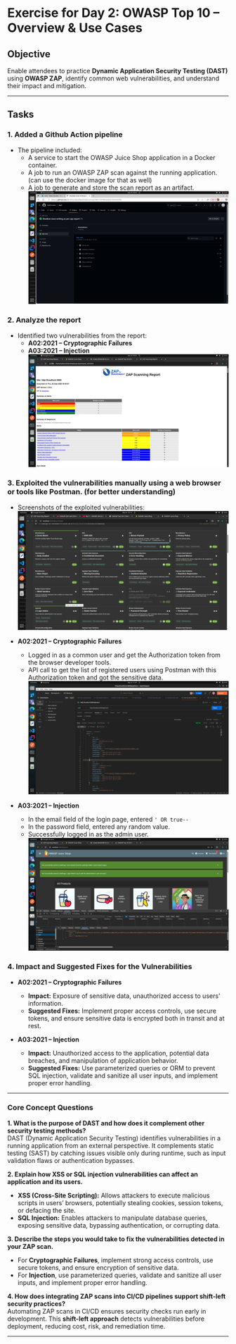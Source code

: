 # Exercise for Day 2: OWASP Top 10 – Overview & Use Cases

## Objective
Enable attendees to practice **Dynamic Application Security Testing (DAST)** using **OWASP ZAP**, identify common web vulnerabilities, and understand their impact and mitigation.

---

## Tasks

### 1. **Added a Github Action pipeline**  
   - The pipeline included:
     - A service to start the OWASP Juice Shop application in a Docker container.
     - A job to run an OWASP ZAP scan against the running application. (can use the docker image for that as well)
     - A job to generate and store the scan report as an artifact.
   ![Pipeline](screenshots/pipeline_run.png)
   
### 2. **Analyze the report**  
   - Identified two vulnerabilities from the report:
     - **A02:2021 – Cryptographic Failures**
     - **A03:2021 – Injection**
   ![Report](screenshots/zap_report.png) 

### 3. Exploited the vulnerabilities manually using a web browser or tools like Postman. (for better understanding)
   - Screenshots of the exploited vulnerabilities:
   ![Manually Tested Vulnerabilities](screenshots/vulnerabilities.png)
   
   - **A02:2021 – Cryptographic Failures**
      - Logged in as a common user and get the Authorization token from the browser developer tools.
      - API call to get the list of registered users using Postman with this Authorization token and got the sensitive data.
      ![API call to get sensitive data](screenshots/sensitive_data_api_call.png)
   
   - **A03:2021 – Injection**
      - In the email field of the login page, entered `' OR true--`
      - In the password field, entered any random value.
      - Successfully logged in as the admin user.
      ![Login as admin](screenshots/login_as_admin.png)


### 4. **Impact and Suggested Fixes for the Vulnerabilities**  
   - **A02:2021 – Cryptographic Failures**
      - **Impact:** Exposure of sensitive data, unauthorized access to users' information.
      - **Suggested Fixes:** Implement proper access controls, use secure tokens, and ensure sensitive data is encrypted both in transit and at rest.
   
   - **A03:2021 – Injection**
      - **Impact:** Unauthorized access to the application, potential data breaches, and manipulation of application behavior.
      - **Suggested Fixes:** Use parameterized queries or ORM to prevent SQL injection, validate and sanitize all user inputs, and implement proper error handling.

---

### Core Concept Questions

**1. What is the purpose of DAST and how does it complement other security testing methods?**  
DAST (Dynamic Application Security Testing) identifies vulnerabilities in a running application from an external perspective. It complements static testing (SAST) by catching issues visible only during runtime, such as input validation flaws or authentication bypasses.

**2. Explain how XSS or SQL injection vulnerabilities can affect an application and its users.**  
- **XSS (Cross-Site Scripting):** Allows attackers to execute malicious scripts in users’ browsers, potentially stealing cookies, session tokens, or defacing the site.  
- **SQL Injection:** Enables attackers to manipulate database queries, exposing sensitive data, bypassing authentication, or corrupting data.

**3. Describe the steps you would take to fix the vulnerabilities detected in your ZAP scan.**  
- For **Cryptographic Failures**, implement strong access controls, use secure tokens, and ensure encryption of sensitive data.  
- For **Injection**, use parameterized queries, validate and sanitize all user inputs, and implement proper error handling.

**4. How does integrating ZAP scans into CI/CD pipelines support shift-left security practices?**  
Automating ZAP scans in CI/CD ensures security checks run early in development. This **shift-left approach** detects vulnerabilities before deployment, reducing cost, risk, and remediation time.

---
